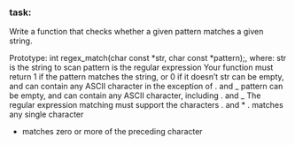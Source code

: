 ### task:

Write a function that checks whether a given pattern matches a given string.

Prototype: int regex_match(char const *str, char const *pattern);, where:
str is the string to scan
pattern is the regular expression
Your function must return 1 if the pattern matches the string, or 0 if it doesn’t
str can be empty, and can contain any ASCII character in the exception of . and _
pattern can be empty, and can contain any ASCII character, including . and _
The regular expression matching must support the characters . and \*
. matches any single character

- matches zero or more of the preceding character
